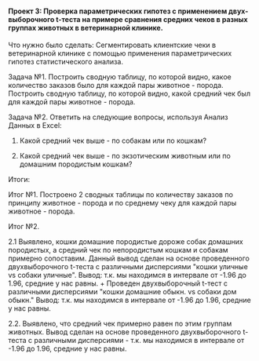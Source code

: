 #### Проект 3: Проверка параметрических гипотез с применением двух-выборочного t-теста на примере сравнения средних чеков в разных группах животных в ветеринарной клинике. 

Что нужно было сделать: Сегментировать клиентские чеки в ветеринарной клинике с помощью применения параметрических гипотез статистического анализа.

Задача №1. Построить сводную таблицу, по которой видно, какое количество заказов было для каждой пары животное - порода. Построить сводную таблицу, по которой видно, какой средний чек был для каждой пары животное - порода.

Задача №2. Ответить на следующие вопросы, используя Анализ Данных в Excel:

1. Какой средний чек выше - по собакам или по кошкам?

2. Какой средний чек выше - по экзотическим животным или по домашним породистым кошкам?

Итоги:

Итог №1. Построено 2 сводных таблицы по количеству заказов по принципу животное - порода и по среднему чеку для каждой пары животное - порода.

Итог №2.

2.1 Выявлено, кошки домашние породистые дороже собак домашних породистых, а средний чек по непородистым кошкам и собакам примерно сопоставим. Данный вывод сделан на основе проведенного двухвыборочного t-теста с различными дисперсиями "кошки уличные vs собаки уличные". Вывод: т.к. мы находимся в интервале от -1.96 до 1.96, средние у нас равны. + Проведен двухвыборочный t-тест с различными дисперсиями "кошки домашние обыкн. vs собаки дом обыкн." Вывод: т.к. мы находимся в интервале от -1.96 до 1.96, средние у нас равны.

2.2. Выявлено, что средний чек примерно равен по этим группам животных. Вывод сделан на основе проведенного двухвыборочного t-теста с различными дисперсиями - т.к. мы находимся в интервале от -1.96 до 1.96, средние у нас равны.
